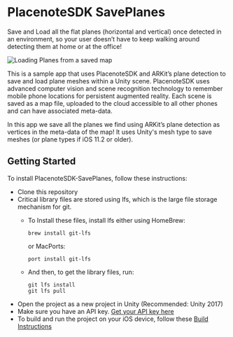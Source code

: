 # PlacenoteSDK SavePlanes
Save and Load all the flat planes (horizontal and vertical) once detected in an environment, so your user doesn’t have to keep walking around detecting them at home or at the office! 

![Loading Planes from a saved map](https://i.imgur.com/Dfy8jo5.gif)

This is a sample app that uses PlacenoteSDK and ARKit’s plane detection to save and load plane meshes within a Unity scene. PlacenoteSDK uses advanced computer vision and scene recognition technology to remember mobile phone locations for persistent augmented reality. Each scene is saved as a map file, uploaded to the cloud accessible to all other phones and can have associated meta-data. 

In this app we save all the planes we find using ARKit’s plane detection as vertices in the meta-data of the map! It uses Unity's mesh type to save meshes (or plane types if iOS 11.2 or older). 


## Getting Started
To install PlacenoteSDK-SavePlanes, follow these instructions:

* Clone this repository
* Critical library files are stored using lfs, which is the large file storage mechanism for git.
  * To Install these files, install lfs either using HomeBrew:
  
     ```Shell Session 
     brew install git-lfs
     ```

      or MacPorts: 
      ```Shell Session
      port install git-lfs
      ```
   
  * And then, to get the library files, run: 
     ```Shell Session
     git lfs install 
     git lfs pull
     ```
* Open the project as a new project in Unity (Recommended: Unity 2017)
* Make sure you have an API key. [Get your API key here](https://developer.placenote.com)
* To build and run the project on your iOS device, follow these [Build Instructions](https://placenote.com/install/unity/build-unity-project/)


